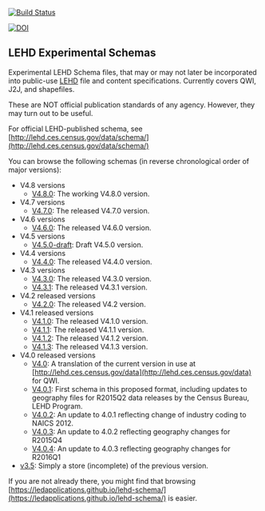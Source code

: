 [![Build Status](https://travis-ci.com/LEDApplications/lehd-schema.svg?branch=master)](https://travis-ci.com/LEDApplications/lehd-schema)

[![DOI](https://zenodo.org/badge/DOI/10.5281/zenodo.597959.svg)](https://doi.org/10.5281/zenodo.597959)

## LEHD Experimental Schemas
Experimental LEHD Schema files, that may or may not later be incorporated into public-use [LEHD](http://lehd.ces.census.gov/data) file and content specifications. Currently covers QWI, J2J, and shapefiles.

These are NOT official publication standards of any agency. However, they may turn out to be useful.

For official LEHD-published schema, see [http://lehd.ces.census.gov/data/schema/](http://lehd.ces.census.gov/data/schema/)

You can browse the following schemas (in reverse chronological order of major versions):

* V4.8 versions
    * [V4.8.0](https://ledapplications.github.io/lehd-schema/formats/V4.8.0/lehd_public_use_schema.html): The working V4.8.0 version.
* V4.7 versions
    * [V4.7.0](https://ledapplications.github.io/lehd-schema/formats/V4.7.0/lehd_public_use_schema.html): The released V4.7.0 version.
* V4.6 versions
    * [V4.6.0](https://ledapplications.github.io/lehd-schema/formats/V4.6.0/lehd_public_use_schema.html): The released V4.6.0 version.
* V4.5 versions
    * [V4.5.0-draft](https://ledapplications.github.io/lehd-schema/formats/V4.5.0-draft/lehd_public_use_schema.html): Draft V4.5.0 version.
* V4.4 versions
    * [V4.4.0](https://ledapplications.github.io/lehd-schema/formats/V4.4.0/lehd_public_use_schema.html): The released V4.4.0 version.
* V4.3 versions
    * [V4.3.0](https://ledapplications.github.io/lehd-schema/formats/V4.3.0/lehd_public_use_schema.html): The released V4.3.0 version.
    * [V4.3.1](https://ledapplications.github.io/lehd-schema/formats/V4.3.1/lehd_public_use_schema.html): The released V4.3.1 version.
* V4.2 released versions
    * [V4.2.0](https://ledapplications.github.io/lehd-schema/formats/V4.2.0/lehd_public_use_schema.html): The released V4.2 version.
* V4.1 released versions
    * [V4.1.0](https://ledapplications.github.io/lehd-schema/formats/V4.1.0/lehd_public_use_schema.html): The released V4.1.0 version.
    * [V4.1.1](https://ledapplications.github.io/lehd-schema/formats/V4.1.1/lehd_public_use_schema.html): The released V4.1.1 version.
    * [V4.1.2](https://ledapplications.github.io/lehd-schema/formats/V4.1.2/lehd_public_use_schema.html): The released V4.1.2 version.
    * [V4.1.3](https://ledapplications.github.io/lehd-schema/formats/V4.1.3/lehd_public_use_schema.html): The released V4.1.3 version.
* V4.0 released versions
    * [V4.0](https://ledapplications.github.io/lehd-schema/formats/V4.0/lehd_public_use_schema.html): A translation of the current version in use at [http://lehd.ces.census.gov/data](http://lehd.ces.census.gov/data) for QWI.
    * [V4.0.1](https://ledapplications.github.io/lehd-schema/formats/V4.0.1/lehd_public_use_schema.html): First schema in this proposed format, including updates to geography files for R2015Q2 data releases by the Census Bureau, LEHD Program.
    * [V4.0.2](https://ledapplications.github.io/lehd-schema/formats/V4.0.2/lehd_public_use_schema.html): An update to 4.0.1 reflecting change of industry coding to NAICS 2012.
    * [V4.0.3](https://ledapplications.github.io/lehd-schema/formats/V4.0.3/lehd_public_use_schema.html): An update to 4.0.2 reflecting geography changes for R2015Q4
    * [V4.0.4](https://ledapplications.github.io/lehd-schema/formats/V4.0.4/lehd_public_use_schema.html): An update to 4.0.3 reflecting geography changes for R2016Q1
* [v3.5](https://ledapplications.github.io/lehd-schema/formats/v3.5): Simply a store (incomplete) of the previous version.


If you are not already there, you might find that browsing [https://ledapplications.github.io/lehd-schema/](https://ledapplications.github.io/lehd-schema/) is easier.
